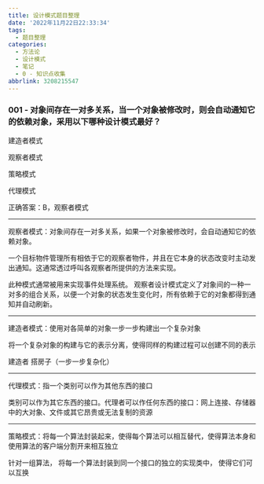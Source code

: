 ```yaml
---
title: 设计模式题目整理
date: '2022年11月22日22:33:34'
tags:
  - 题目整理
categories:
  - 方法论
  - 设计模式
  - 笔记
  - 0 - 知识点收集
abbrlink: 3208215547
---
```


### 001 - 对象间存在一对多关系，当一个对象被修改时，则会自动通知它的依赖对象，采用以下哪种设计模式最好？

建造者模式

观察者模式

策略模式

代理模式

正确答案：B，观察者模式

---

观察者模式：对象间存在一对多关系，如果一个对象被修改时，会自动通知它的依赖对象。

一个目标物件管理所有相依于它的观察者物件，并且在它本身的状态改变时主动发出通知。这通常透过呼叫各观察者所提供的方法来实现。

此种模式通常被用来实现事件处理系统。 观察者设计模式定义了对象间的一种一对多的组合关系，以便一个对象的状态发生变化时，所有依赖于它的对象都得到通知并自动刷新。

---

建造者模式：使用对各简单的对象一步一步构建出一个复杂对象

将一个复杂对象的构建与它的表示分离，使得同样的构建过程可以创建不同的表示

建造者 搭房子（一步一步复杂化）

---

代理模式：指一个类别可以作为其他东西的接口

类别可以作为其它东西的接口。代理者可以作任何东西的接口：网上连接、存储器中的大对象、文件或其它昂贵或无法复制的资源

---

策略模式：将每一个算法封装起来，使得每个算法可以相互替代，使得算法本身和使用算法的客户端分割开来相互独立

针对一组算法， 将每一个算法封装到同一个接口的独立的实现类中，  使得它们可以互换